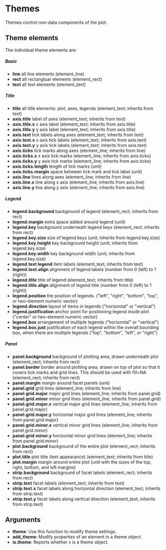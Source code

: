 Themes
=======================
Themes control non-data components of the plot.

Theme elements
------------------------------
The individual theme elements are:

##### Basic
* **line**	all line elements (element_line)
* **rect**	all rectangluar elements (element_rect)
* **text**	all text elements (element_text)

##### Title
* **title**	all title elements: plot, axes, legends (element_text; inherits from text)
* **axis.title** label of axes (element_text; inherits from text)
* **axis.title.x**	x axis label (element_text; inherits from axis.title)
* **axis.title.y**	y axis label (element_text; inherits from axis.title)
* **axis.text**	tick labels along axes (element_text; inherits from text)
* **axis.text.x**	x axis tick labels (element_text; inherits from axis.text)
* **axis.text.y**	y axis tick labels (element_text; inherits from axis.text)
* **axis.ticks**	tick marks along axes (element_line; inherits from line)
* **axis.ticks.x**	x axis tick marks (element_line; inherits from axis.ticks)
* **axis.ticks.y**	y axis tick marks (element_line; inherits from axis.ticks)
* **axis.ticks.length**	length of tick marks (unit)
* **axis.ticks.margin**	space between tick mark and tick label (unit)
* **axis.line**	lines along axes (element_line; inherits from line)
* **axis.line.x**	line along x axis (element_line; inherits from axis.line)
* **axis.line.y**	line along y axis (element_line; inherits from axis.line)

##### Legend
* **legend.background** background of legend (element_rect; inherits from rect)
* **legend.margin**	extra space added around legend (unit)
* **legend.key**	background underneath legend keys (element_rect; inherits from rect)
* **legend.key.size**	size of legend keys (unit; inherits from legend.key.size)
* **legend.key.height**	key background height (unit; inherits from legend.key.size)
* **legend.key.width**	key background width (unit; inherits from legend.key.size)
* **legend.text	legend** item labels (element_text; inherits from text)
* **legend.text.align**	alignment of legend labels (number from 0 (left) to 1 (right))
* **legend.title**	title of legend (element_text; inherits from title)
* **legend.title.align**	alignment of legend title (number from 0 (left) to 1 (right))
* **legend.position**	the position of legends. ("left", "right", "bottom", "top", or two-element numeric vector)
* **legend.direction**	layout of items in legends ("horizontal" or "vertical")
* **legend.justification**	anchor point for positioning legend inside plot ("center" or two-element numeric vector)
* **legend.box**	arrangement of multiple legends ("horizontal" or "vertical")
* **legend.box.just**	justification of each legend within the overall bounding box, when there are multiple legends ("top", "bottom", "left", or "right")

##### Panel
* **panel.background** background of plotting area, drawn underneath plot (element_rect; inherits from rect)
* **panel.border**	border around plotting area, drawn on top of plot so that it covers tick marks and grid lines. This should be used with fill=NA (element_rect; inherits from rect)
* **panel.margin**	margin around facet panels (unit)
* **panel.grid**	grid lines (element_line; inherits from line)
* **panel.grid.major**	major grid lines (element_line; inherits from panel.grid)
* **panel.grid.minor**	minor grid lines (element_line; inherits from panel.grid)
* **panel.grid.major.x**	vertical major grid lines (element_line; inherits from panel.grid.major)
* **panel.grid.major.y**	horizontal major grid lines (element_line; inherits from panel.grid.major)
* **panel.grid.minor.x**	vertical minor grid lines (element_line; inherits from panel.grid.minor)
* **panel.grid.minor.y**	horizontal minor grid lines (element_line; inherits from panel.grid.minor)
* **plot.background** background of the entire plot (element_rect; inherits from rect)
* **plot.title**	plot title (text appearance) (element_text; inherits from title)
* **plot.margin**	margin around entire plot (unit with the sizes of the top, right, bottom, and left margins)
* **strip.background** background of facet labels (element_rect; inherits from rect)
* **strip.text**	facet labels (element_text; inherits from text)
* **strip.text.x**	facet labels along horizontal direction (element_text; inherits from strip.text)
* **strip.text.y**	facet labels along vertical direction (element_text; inherits from strip.text)


Arguments
-----------------
* **theme**: Use this function to modify theme settings.
* **add_theme**: Modify properties of an element in a theme object.
* **is.theme**: Reports whether x is a theme object.
